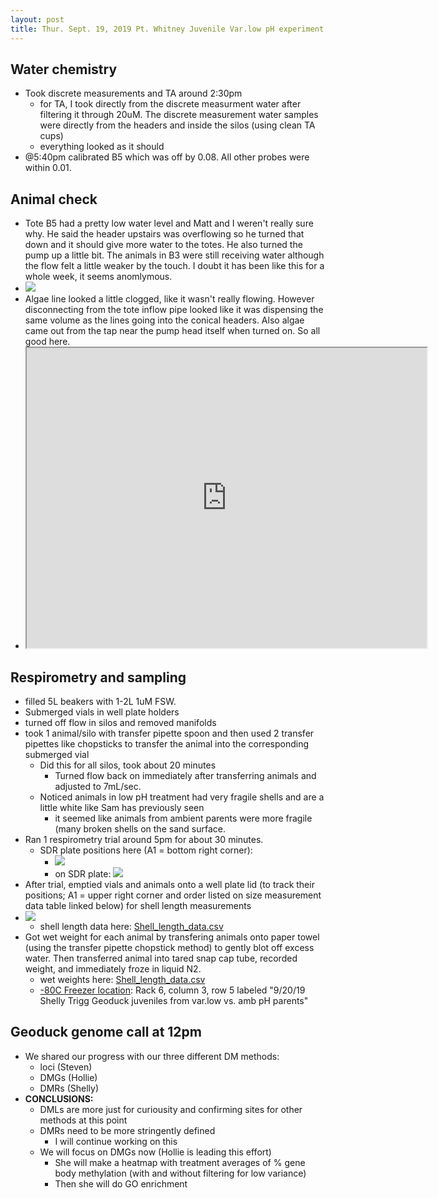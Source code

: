 ```yaml
---
layout: post
title: Thur. Sept. 19, 2019 Pt. Whitney Juvenile Var.low pH experiment
---
```


## Water chemistry
- Took discrete measurements and TA around 2:30pm
	- for TA, I took directly from the discrete measurment water after filtering it through 20uM. The discrete measurement water samples were directly from the headers and inside the silos (using clean TA cups)
	- everything looked as it should
- @5:40pm calibrated B5 which was off by 0.08. All other probes were within 0.01.

## Animal check
- Tote B5 had a pretty low water level and Matt and I weren't really sure why. He said the header upstairs was overflowing so he turned that down and it should give more water to the totes. He also turned the pump up a little bit. The animals in B3 were still receiving water although the flow felt a little weaker by the touch. I doubt it has been like this for a whole week, it seems anomlymous. 
- [![](https://drive.google.com/uc?export=view&id=1qJcx4kZI58M1znUqjQizEcRYnqCE292a)](https://drive.google.com/open?id=1qJcx4kZI58M1znUqjQizEcRYnqCE292a)
- Algae line looked a little clogged, like it wasn't really flowing. However disconnecting from the tote inflow pipe looked like it was dispensing the same volume as the lines going into the conical headers. Also algae came out from the tap near the pump head itself when turned on. So all good here.
- <iframe src="https://drive.google.com/file/d/1Wr1R9U6BXVGcd3ZYi0d-MH1BzvVq4Nts/preview" width="640" height="480"></iframe>

## Respirometry and sampling
- filled 5L beakers with 1-2L 1uM FSW. 
- Submerged vials in well plate holders
- turned off flow in silos and removed manifolds
- took 1 animal/silo with transfer pipette spoon and then used 2 transfer pipettes like chopsticks to transfer the animal into the corresponding submerged vial
	- Did this for all silos, took about 20 minutes
		- Turned flow back on immediately after transferring animals and adjusted to 7mL/sec. 
	- Noticed animals in low pH treatment had very fragile shells and are a little white like Sam has previously seen
		- it seemed like animals from ambient parents were more fragile (many broken shells on the sand surface. 
- Ran 1 respirometry trial around 5pm for about 30 minutes.
	- SDR plate positions here (A1 = bottom right corner):
		- [![](https://drive.google.com/uc?export=view&id=1-pLPP4zsD3X0uyL_HakmZWjEp5Eqm5SG)](https://drive.google.com/file/d/1-pLPP4zsD3X0uyL_HakmZWjEp5Eqm5SG/view?usp=sharing)
		- on SDR plate:  [![](https://drive.google.com/uc?export=view&id=1TBMmtUUk-HM8rBXHE348p2JbSacWTSfq)](https://drive.google.com/open?id=1TBMmtUUk-HM8rBXHE348p2JbSacWTSfq)  
- After trial, emptied vials and animals onto a well plate lid (to track their positions; A1 = upper right corner and order listed on size measurement data table linked below) for shell length measurements
- [![](https://drive.google.com/uc?export=view&id=1nT7hq6Htii_Wnno32OnSO6ripnLZ5uyx)](https://drive.google.com/open?id=1nT7hq6Htii_Wnno32OnSO6ripnLZ5uyx) 
	- shell length data here: [Shell\_length\_data.csv](https://docs.google.com/spreadsheets/d/1ugMt_ntyyo-wYsKoaXSr2DyElOvokNLT_A39YkV8AGw/edit?usp=sharing) 
- Got wet weight for each animal by transfering animals onto paper towel (using the transfer pipette chopstick method) to gently blot off excess water. Then transferred animal into tared snap cap tube, recorded weight, and immediately froze in liquid N2.
	- wet weights here: [Shell\_length\_data.csv](https://docs.google.com/spreadsheets/d/1ugMt_ntyyo-wYsKoaXSr2DyElOvokNLT_A39YkV8AGw/edit?usp=sharing)
	- [-80C Freezer location](https://docs.google.com/spreadsheets/d/1Qsvz3QTURlPF_hX05BQxjom3484WuMfqQ1ILl9LEljU/edit?usp=sharing): Rack 6, column 3, row 5 labeled "9/20/19 Shelly Trigg Geoduck juveniles from var.low vs. amb pH parents"  

## Geoduck genome call at 12pm
- We shared our progress with our three different DM methods:
	- loci (Steven)
	- DMGs (Hollie)
	- DMRs (Shelly)
- **CONCLUSIONS:**
	- DMLs are more just for curiousity and confirming sites for other methods at this point
	- DMRs need to be more stringently defined
		- I will continue working on this
	- We will focus on DMGs now (Hollie is leading this effort)
		- She will make a heatmap with treatment averages of % gene body methylation (with and without filtering for low variance)
		- Then she will do GO enrichment 